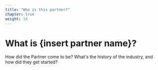 ```yaml
---
title: "Who is this partner?"
chapter: true
weight: 14
---
```


# What is {insert partner name}?

How did the Partner come to be? What's the history of the industry, and how did they get started?

